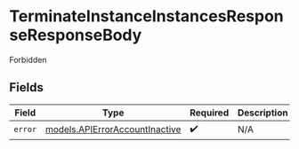 # TerminateInstanceInstancesResponseResponseBody

Forbidden


## Fields

| Field                                                                  | Type                                                                   | Required                                                               | Description                                                            |
| ---------------------------------------------------------------------- | ---------------------------------------------------------------------- | ---------------------------------------------------------------------- | ---------------------------------------------------------------------- |
| `error`                                                                | [models.APIErrorAccountInactive](../models/apierroraccountinactive.md) | :heavy_check_mark:                                                     | N/A                                                                    |